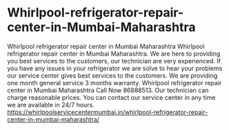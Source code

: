 # Whirlpool-refrigerator-repair-center-in-Mumbai-Maharashtra
Whirlpool refrigerator repair center in Mumbai Maharashtra Whirlpool refrigerator repair center in Mumbai Maharashtra. We are here to providing you best services to the customers, our technician are very experienced. If you have any issues in your refrigerator we are solve to hear your problems our service center gives best services to the customers. We are providing one month general service 3 months warranty. Whirlpool refrigerator repair center in Mumbai Maharashtra Call Now 86888513. Our technician can charge reasonable prices. You can contact our service center in any time we are available in 24/7 hours.  https://whirlpoolservicecentermumbai.in/whirlpool-refrigerator-repair-center-in-mumbai-maharashtra/
